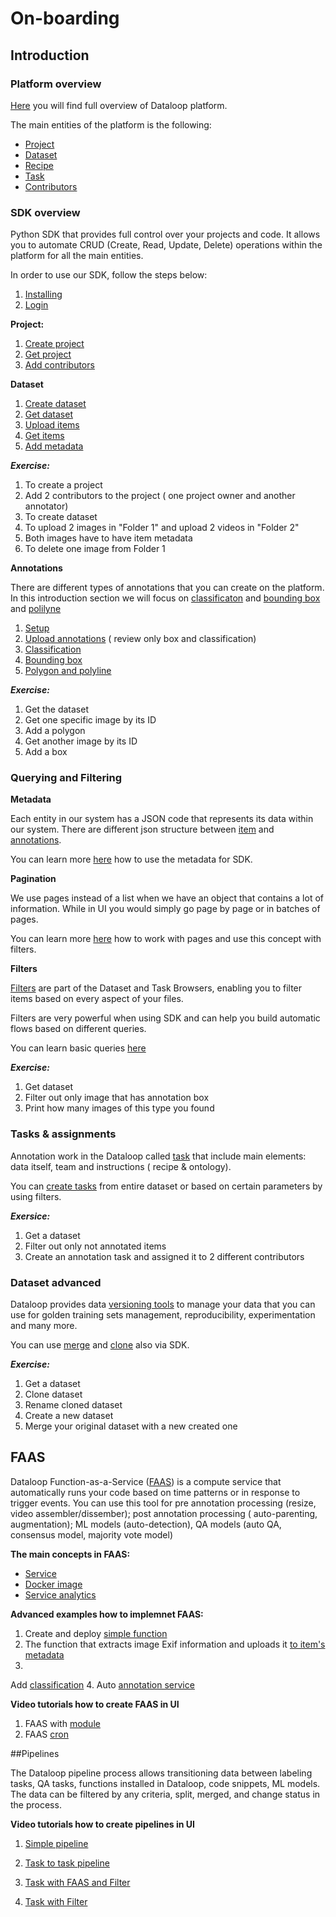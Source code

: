 # On-boarding

## Introduction

### Platform overview

[Here](https://dataloop.ai/docs/dataloop-overview) you will find full overview of Dataloop platform.

The main entities of the platform is the following:

- [Project](https://dataloop.ai/docs/project)
- [Dataset](https://dataloop.ai/docs/dataset)
- [Recipe](https://dataloop.ai/docs/ontology)
- [Task](https://dataloop.ai/docs/tasks-assignments)
- [Contributors](https://dataloop.ai/docs/contributor-roles)

### SDK overview

Python SDK that provides full control over your projects and code. It allows you to automate CRUD (Create, Read, Update,
Delete) operations within the platform for all the main entities.

In order to use our SDK, follow the steps below:

1. [Installing](https://github.com/dataloop-ai/dtlpy-documentation/blob/main/tutorials/getting_started/sdk_overview/chapter.md#installing-prerequisite-software)
2. [Login](https://github.com/dataloop-ai/dtlpy-documentation/blob/main/tutorials/getting_started/sdk_overview/chapter.md#sdk-login)

**Project:**

1. [Create project](https://github.com/dataloop-ai/dtlpy-documentation/blob/main/tutorials/getting_started/sdk_overview/chapter.md#to-create-a-new-project)
2. [Get project](https://github.com/dataloop-ai/dtlpy-documentation/blob/main/tutorials/getting_started/sdk_overview/chapter.md#to-select-the-new-project)
3. [Add contributors](https://sdk-docs.dataloop.ai/en/latest/repositories.html#dtlpy.repositories.projects.Projects.list_members)

**Dataset**

1. [Create dataset](https://github.com/dataloop-ai/dtlpy-documentation/blob/main/tutorials/getting_started/sdk_overview/chapter.md#to-create-a-new-dataset)
2. [Get dataset](https://github.com/dataloop-ai/dtlpy-documentation/blob/main/tutorials/getting_started/sdk_overview/chapter.md#to-select-the-dataset)
3. [Upload items](https://github.com/dataloop-ai/dtlpy-documentation/blob/main/tutorials/getting_started/sdk_overview/chapter.md#uploading-items)
4. [Get items](https://github.com/dataloop-ai/dtlpy-documentation/blob/main/tutorials/getting_started/sdk_overview/chapter.md#getting-items)
5. [Add metadata](https://github.com/dataloop-ai/dtlpy-documentation/blob/main/tutorials/data_management/upload_and_manage_items/chapter.md)

***Exercise:***

1. To create a project
2. Add 2 contributors to the project ( one project owner and another annotator)
3. To create dataset
4. To upload 2 images in "Folder 1" and upload 2 videos in "Folder 2"
5. Both images have to have item metadata
6. To delete one image from Folder 1

**Annotations**

There are different types of annotations that you can create on the platform.
In this introduction section we will focus on [classificaton](https://dataloop.ai/docs/classify-item)
and [bounding box](https://dataloop.ai/docs/create-bounding-box) and [polilyne](https://dataloop.ai/docs/create-polygon)

1. [Setup](https://sdk-docs.dataloop.ai/en/latest/tutorials/annotations_image/setup/chapter.html)
2. [Upload annotations](https://github.com/dataloop-ai/dtlpy-documentation/blob/main/tutorials/getting_started/sdk_overview/chapter.md#annotating-items) (
   review only box and classification)
3. [Classification](https://sdk-docs.dataloop.ai/en/latest/tutorials/annotations_image/classification_point_and_pose/chapter.html)
4. [Bounding box](https://sdk-docs.dataloop.ai/en/latest/tutorials/annotations_image/bounding_box_and_cuboid/chapter.html)
5. [Polygon and polyline](https://sdk-docs.dataloop.ai/en/latest/tutorials/annotations_image/polygon_and_polyline/chapter.html)

***Exercise:***

1. Get the dataset
2. Get one specific image by its ID
3. Add a polygon
4. Get another image by its ID
5. Add a box

### Querying and Filtering

**Metadata**

Each entity in our system has a JSON code that represents its data within our system.
There are different json structure between [item](https://dataloop.ai/docs/en/item-json-format?highlight=metadata) and
[annotations](https://dataloop.ai/docs/annotation-json-format).

You can learn
more [here](https://github.com/dataloop-ai/dtlpy-documentation/blob/80f1e828ef6b27fe28e8c12ea5f2f4c53573b426/tutorials/data_management/working_with_metadata/chapter.ipynb)
how to use the metadata for SDK.

**Pagination**

We use pages instead of a list when we have an object that contains a lot of information. While in UI you would simply
go page by page or in batches of pages.

You can learn
more [here](https://github.com/dataloop-ai/dtlpy-documentation/blob/main/tutorials/data_management/sort_and_filter/pagination/chapter.md)
how to work with pages and use this concept with filters.

**Filters**

[Filters](https://dataloop.ai/docs/sort-filter) are part of the Dataset and Task Browsers, enabling you to filter items
based on every aspect of your files.

Filters are very powerful when using SDK and can help you build automatic flows based on different queries.

You can learn basic
queries [here](https://github.com/dataloop-ai/dtlpy-documentation/blob/main/tutorials/data_management/sort_and_filter/item_level/chapter.ipynb)

***Exercise:***

1. Get dataset
2. Filter out only image that has annotation box
3. Print how many images of this type you found

### Tasks & assignments

Annotation work in the Dataloop called [task](https://dataloop.ai/docs/tasks-assignments) that include main elements:
data itself, team and instructions ( recipe & ontology).

You can [create tasks](https://sdk-docs.dataloop.ai/en/latest/tutorials/task_workflows/create_a_task/chapter.html#) from
entire dataset or based on certain parameters by using filters.

***Exersice:***

1. Get a dataset
2. Filter out only not annotated items
3. Create an annotation task and assigned it to 2 different contributors

### Dataset advanced

Dataloop provides data [versioning tools](https://dataloop.ai/docs/clone-merge-dataset?highlight=clone) to manage your
data that you can use for golden training
sets management, reproducibility, experimentation and many more.

You can use [merge](https://sdk-docs.dataloop.ai/en/latest/repositories.html#dtlpy.repositories.datasets.Datasets.merge)
and [clone](https://sdk-docs.dataloop.ai/en/latest/tutorials/data_management/data_versioning/chapter.html#clone-datasets)
also via SDK.

***Exercise:***

1. Get a dataset
2. Clone dataset
3. Rename cloned dataset
4. Create a new dataset
5. Merge your original dataset with a new created one

## FAAS

Dataloop Function-as-a-Service ([FAAS](https://dataloop.ai/docs/faas))  is a compute service that automatically runs
your code based on time patterns or in response to trigger events.
You can use this tool for pre annotation processing (resize, video assembler/dissember); post annotation processing (
auto-parenting, augmentation); ML models (auto-detection), QA models (auto QA, consensus model, majority vote model)

**The main concepts in FAAS:**

- [Service](https://dataloop.ai/docs/service-runtime)
- [Docker image](https://dataloop.ai/docs/faas-docker-images)
- [Service analytics](https://dataloop.ai/docs/service-analytics)

**Advanced examples how to implemnet FAAS:**

1. Create and
   deploy [simple function](https://sdk-docs.dataloop.ai/en/latest/tutorials/faas/single_function_rgb_to_gray/chapter.html)
2. The function that extracts image Exif information and uploads
   it [to item's metadata](https://github.com/dataloop-ai/image-exif)
3.
Add [classification](https://github.com/SewarDra/dtlpyTraining-Sessions/tree/main/Session%202-FaaS%26Pipelines/add_classification-basic%20FaaS)
4. Auto [annotation service](https://dataloop.ai/docs/auto-annotation-service)

**Video tutorials how to create FAAS in UI**

1. FAAS with [module](https://app.guidde.co/share/playbooks/j7iGAKHJas4iZjP8umCgK4?origin=jMK1qNxyBfeCaSgiUvBzFi9AfJb2)
2. FAAS [cron](https://app.guidde.co/share/playbooks/9pA98jkVBjScnYKbL1GcLK?origin=jMK1qNxyBfeCaSgiUvBzFi9AfJb2)

##Pipelines

The Dataloop pipeline process allows transitioning data between labeling tasks,
QA tasks, functions installed in Dataloop, code snippets, ML models.
The data can be filtered by any criteria, split, merged, and change status in the process.

**Video tutorials how to create pipelines in UI**

1. [Simple pipeline](https://app.guidde.co/share/playbooks/p88yeiCCZYPJ5De92KRhNz?origin=jMK1qNxyBfeCaSgiUvBzFi9AfJb2)

2. [Task to task pipeline](https://app.guidde.co/share/playbooks/d4VKpz2wXkEfC3b8KtScoj?origin=jMK1qNxyBfeCaSgiUvBzFi9AfJb2)
3. [Task with FAAS and Filter](https://app.guidde.co/share/playbooks/uhQbzYGjMZjQoAWGMzcM3r?origin=jMK1qNxyBfeCaSgiUvBzFi9AfJb2)
4. [Task with Filter](https://app.guidde.co/share/playbooks/f94hGsB1CoURVjVUhD354B?origin=jMK1qNxyBfeCaSgiUvBzFi9AfJb2)
















